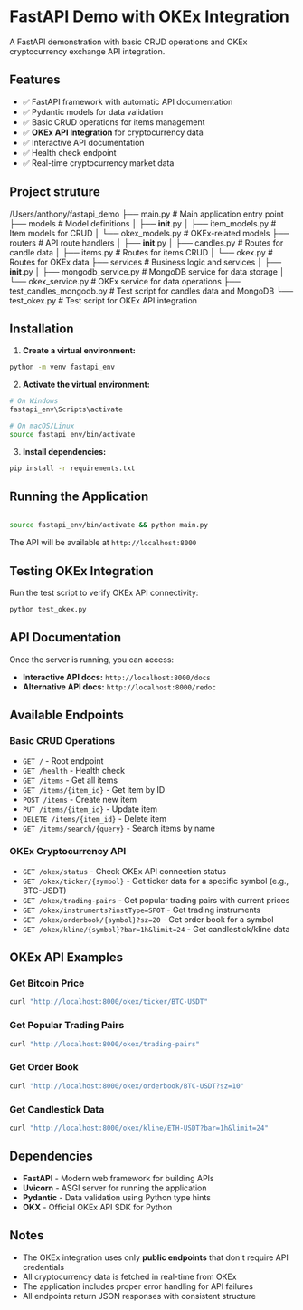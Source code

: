 # FastAPI Demo with OKEx Integration

A FastAPI demonstration with basic CRUD operations and OKEx cryptocurrency exchange API integration.

## Features

- ✅ FastAPI framework with automatic API documentation
- ✅ Pydantic models for data validation
- ✅ Basic CRUD operations for items management
- ✅ **OKEx API Integration** for cryptocurrency data
- ✅ Interactive API documentation
- ✅ Health check endpoint
- ✅ Real-time cryptocurrency market data

## Project struture
/Users/anthony/fastapi_demo
├── main.py                   # Main application entry point
├── models                    # Model definitions
│   ├── __init__.py
│   ├── item_models.py        # Item models for CRUD
│   └── okex_models.py        # OKEx-related models
├── routers                   # API route handlers
│   ├── __init__.py
│   ├── candles.py            # Routes for candle data
│   ├── items.py              # Routes for items CRUD
│   └── okex.py               # Routes for OKEx data
├── services                  # Business logic and services
│   ├── __init__.py
│   ├── mongodb_service.py    # MongoDB service for data storage
│   └── okex_service.py       # OKEx service for data operations
├── test_candles_mongodb.py   # Test script for candles data and MongoDB
└── test_okex.py              # Test script for OKEx API integration

## Installation

1. **Create a virtual environment:**
```bash
python -m venv fastapi_env
```

2. **Activate the virtual environment:**
```bash
# On Windows
fastapi_env\Scripts\activate

# On macOS/Linux
source fastapi_env/bin/activate
```

3. **Install dependencies:**
```bash
pip install -r requirements.txt
```

## Running the Application

```bash

source fastapi_env/bin/activate && python main.py
```

The API will be available at `http://localhost:8000`

## Testing OKEx Integration

Run the test script to verify OKEx API connectivity:
```bash
python test_okex.py
```

## API Documentation

Once the server is running, you can access:
- **Interactive API docs:** `http://localhost:8000/docs`
- **Alternative API docs:** `http://localhost:8000/redoc`

## Available Endpoints

### Basic CRUD Operations
- `GET /` - Root endpoint
- `GET /health` - Health check
- `GET /items` - Get all items
- `GET /items/{item_id}` - Get item by ID
- `POST /items` - Create new item
- `PUT /items/{item_id}` - Update item
- `DELETE /items/{item_id}` - Delete item
- `GET /items/search/{query}` - Search items by name

### OKEx Cryptocurrency API
- `GET /okex/status` - Check OKEx API connection status
- `GET /okex/ticker/{symbol}` - Get ticker data for a specific symbol (e.g., BTC-USDT)
- `GET /okex/trading-pairs` - Get popular trading pairs with current prices
- `GET /okex/instruments?instType=SPOT` - Get trading instruments
- `GET /okex/orderbook/{symbol}?sz=20` - Get order book for a symbol
- `GET /okex/kline/{symbol}?bar=1h&limit=24` - Get candlestick/kline data

## OKEx API Examples

### Get Bitcoin Price
```bash
curl "http://localhost:8000/okex/ticker/BTC-USDT"
```

### Get Popular Trading Pairs
```bash
curl "http://localhost:8000/okex/trading-pairs"
```

### Get Order Book
```bash
curl "http://localhost:8000/okex/orderbook/BTC-USDT?sz=10"
```

### Get Candlestick Data
```bash
curl "http://localhost:8000/okex/kline/ETH-USDT?bar=1h&limit=24"
```

## Dependencies

- **FastAPI** - Modern web framework for building APIs
- **Uvicorn** - ASGI server for running the application
- **Pydantic** - Data validation using Python type hints
- **OKX** - Official OKEx API SDK for Python

## Notes

- The OKEx integration uses only **public endpoints** that don't require API credentials
- All cryptocurrency data is fetched in real-time from OKEx
- The application includes proper error handling for API failures
- All endpoints return JSON responses with consistent structure

